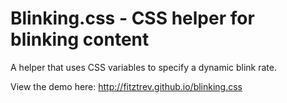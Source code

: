 # Blinking.css - CSS helper for blinking content

A helper that uses CSS variables to specify a dynamic blink rate.

View the demo here: http://fitztrev.github.io/blinking.css
